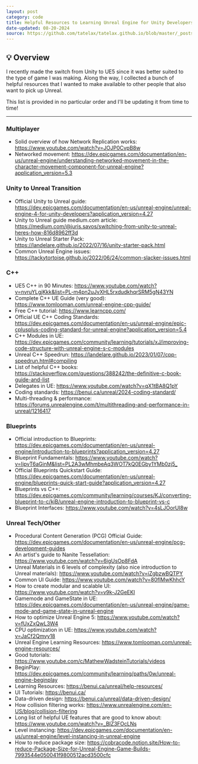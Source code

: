 ```yaml
---
layout: post
category: code
title: Helpful Resources to Learning Unreal Engine for Unity Developers
date-updated: 08-20-2024
source: https://github.com/tatelax/tatelax.github.io/blob/master/_posts/2021-10-06-a-simple-explanation-of-ecs.md
---
```


## 💡 Overview

I recently made the switch from Unity to UE5 since it was better suited to the type of game I was making. Along the way, I collected a bunch of helpful resources that I wanted to make available to other people that also want to pick up Unreal.

This list is provided in no particular order and I'll be updating it from time to time!

---

### Multiplayer

- Solid overview of how Network Replication works: <https://www.youtube.com/watch?v=JOJP0CvpB8w>
- Networked movement: <https://dev.epicgames.com/documentation/en-us/unreal-engine/understanding-networked-movement-in-the-character-movement-component-for-unreal-engine?application_version=5.3>

### Unity to Unreal Transition

- Official Unity to Unreal guide: <https://dev.epicgames.com/documentation/en-us/unreal-engine/unreal-engine-4-for-unity-developers?application_version=4.27>
- Unity to Unreal guide medium.com article: <https://medium.com/@juris.savos/switching-from-unity-to-unreal-heres-how-816d8962ff3d>
- Unity to Unreal Starter Pack: <https://landelare.github.io/2022/07/16/unity-starter-pack.html>
- Common Unreal Engine issues: <https://tackytortoise.github.io/2022/06/24/common-slacker-issues.html>

### C++

- UE5 C++ in 90 Minutes: <https://www.youtube.com/watch?v=nvruYLgjKkk&list=PL-m4pn2uJvXHL5rxdudkhqrSRM5gN43YN>
- Complete C++ UE Guide (very good): <https://www.tomlooman.com/unreal-engine-cpp-guide/>
- Free C++ tutorial: <https://www.learncpp.com/>
- Official UE C++ Coding Standards: <https://dev.epicgames.com/documentation/en-us/unreal-engine/epic-cplusplus-coding-standard-for-unreal-engine?application_version=5.4>
- C++ Modules in UE: <https://dev.epicgames.com/community/learning/tutorials/xJ/improving-code-structure-with-unreal-engine-s-c-modules>
- Unreal C++ Speedrun: <https://landelare.github.io/2023/01/07/cpp-speedrun.html#compiling>
- List of helpful C++ books: <https://stackoverflow.com/questions/388242/the-definitive-c-book-guide-and-list>
- Delegates in UE: <https://www.youtube.com/watch?v=qX1tBA8Q1pY>
- Coding standards: <https://benui.ca/unreal/2024-coding-standard/>
- Multi-threading & performance: <https://forums.unrealengine.com/t/multithreading-and-performance-in-unreal/1216417>

### Blueprints

- Official introduction to Blueprints: <https://dev.epicgames.com/documentation/en-us/unreal-engine/introduction-to-blueprints?application_version=4.27>
- Blueprint Fundamentals: <https://www.youtube.com/watch?v=IipvT6aGinM&list=PL2A3wMhmbeAq3WOT7kQ0EGby1YMb0zj5_>
- Official Blueprints Quickstart Guide: <https://dev.epicgames.com/documentation/en-us/unreal-engine/blueprints-quick-start-guide?application_version=4.27>
- Blueprints vs C++: <https://dev.epicgames.com/community/learning/courses/KJ/converting-blueprint-to-c/kjB/unreal-engine-introduction-to-blueprint-vs-c>
- Blueprint Interfaces: <https://www.youtube.com/watch?v=4sLJOorUI8w>

### Unreal Tech/Other

- Procedural Content Generation (PCG) Official Guide: <https://dev.epicgames.com/documentation/en-us/unreal-engine/pcg-development-guides>
- An artist's guide to Nanite Tessellation: <https://www.youtube.com/watch?v=6igUsOp8FdA>
- Unreal Materials in 6 levels of complexity (also nice introduction to Unreal materials): <https://www.youtube.com/watch?v=iZgbzwBQTPY>
- Common UI Guide: <https://www.youtube.com/watch?v=80flMwKhhcY>
- How to create modular and scalable UI: <https://www.youtube.com/watch?v=v9k-J2GeEKI>
- Gamemode and GameState in UE: <https://dev.epicgames.com/documentation/en-us/unreal-engine/game-mode-and-game-state-in-unreal-engine>
- How to optimize Unreal Engine 5: <https://www.youtube.com/watch?v=fUxZxQwL3W4>
- CPU optimization in UE: <https://www.youtube.com/watch?v=JaCf2Qmvy18>
- Unreal Engine Learning Resources: <https://www.tomlooman.com/unreal-engine-resources/>
- Good tutorials: <https://www.youtube.com/c/MathewWadsteinTutorials/videos>
- BeginPlay: <https://dev.epicgames.com/community/learning/paths/0w/unreal-engine-beginplay>
- Learning Resources: <https://benui.ca/unreal/help-resources/>
- UI Tutorials: <https://benui.ca/>
- Data-driven design: <https://benui.ca/unreal/data-driven-design/>
- How collision filtering works: <https://www.unrealengine.com/en-US/blog/collision-filtering>
- Long list of helpful UE features that are good to know about: <https://www.youtube.com/watch?v=_BIZ3FOcLNs>
- Level instancing: <https://dev.epicgames.com/documentation/en-us/unreal-engine/level-instancing-in-unreal-engine>
- How to reduce package size: <https://cobracode.notion.site/How-to-reduce-Package-Size-for-Unreal-Engine-Game-Builds-7993544e050041f9800512acd3500cfc>
